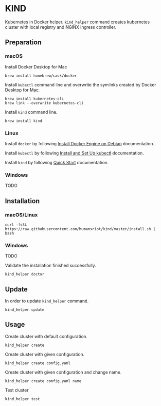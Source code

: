 # KIND
Kubernetes in Docker helper.
`kind_helper` command creates kubernetes cluster with local registry and NGINX ingress controller.

## Preparation
### macOS
Install Docker Desktop for Mac
```
brew install homebrew/cask/docker
```

Install `kubectl` command line and overwrite the symlinks created by Docker Desktop for Mac.
```
brew install kubernetes-cli
brew link --overwrite kubernetes-cli
```

Install `kind` command line.
```
brew install kind
```
### Linux
Install `docker` by following [Install Docker Engine on Debian](https://docs.docker.com/engine/install/debian) documentation.

Install `kubectl` by following [Install and Set Up kubectl](https://kubernetes.io/docs/tasks/tools/install-kubectl) documentation.

Install `kind` by following [Quick Start](https://kind.sigs.k8s.io/docs/user/quick-start/#installation) documentation.

### Windows
TODO

## Installation
### macOS/Linux
```
curl -fsSL https://raw.githubusercontent.com/humansriot/kind/master/install.sh | bash
```
### Windows
TODO

Validate the installation finished successfully.
```
kind_helper doctor
```

## Update
In order to update `kind_helper` command.
```
kind_helper update
```

## Usage
Create cluster with default configuration.
```
kind_helper create
```

Create cluster with given configuration.
```
kind_helper create config.yaml
```

Create cluster with given configuration and change name.
```
kind_helper create config.yaml name
```

Test cluster
```
kind_helper test
```

